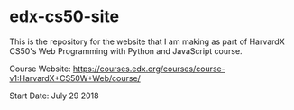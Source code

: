 # edx-cs50-site
This is the repository for the website that I am making as part of HarvardX CS50's Web Programming with Python and JavaScript course.

Course Website: https://courses.edx.org/courses/course-v1:HarvardX+CS50W+Web/course/

Start Date: July 29 2018
